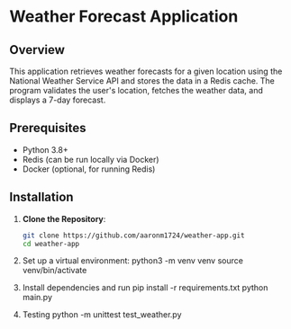 # Weather Forecast Application

## Overview
This application retrieves weather forecasts for a given location using the National Weather Service API and stores the data in a Redis cache. The program validates the user's location, fetches the weather data, and displays a 7-day forecast.

## Prerequisites
- Python 3.8+
- Redis (can be run locally via Docker)
- Docker (optional, for running Redis)

## Installation

1. **Clone the Repository**:
   ```bash
   git clone https://github.com/aaronm1724/weather-app.git
   cd weather-app

2. Set up a virtual environment:
    python3 -m venv venv
    source venv/bin/activate
    
3. Install dependencies and run
    pip install -r requirements.txt
    python main.py

4. Testing
    python -m unittest test_weather.py



   





